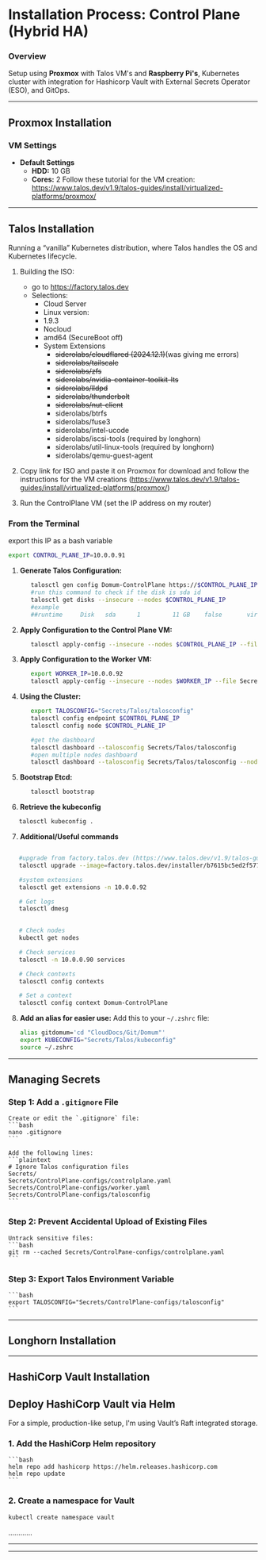 # **Installation Process: Control Plane (Hybrid HA)**
### **Overview**
Setup using **Proxmox** with Talos VM's and **Raspberry Pi's**, Kubernetes cluster with integration for Hashicorp Vault with External Secrets Operator (ESO), and GitOps.


---

## **Proxmox Installation**

### **VM Settings**
- **Default Settings**
  - **HDD:** 10 GB
  - **Cores:** 2
Follow these tutorial for the VM creation: https://www.talos.dev/v1.9/talos-guides/install/virtualized-platforms/proxmox/
---

## Talos Installation
Running a “vanilla” Kubernetes distribution, where Talos handles the OS and Kubernetes lifecycle.
1. Building the ISO: 
   - go to https://factory.talos.dev
   - Selections:
     - Cloud Server
     - Linux version:
     - 1.9.3
     - Nocloud
     - amd64 (SecureBoot off)
     - System Extensions
       - ~~siderolabs/cloudflared (2024.12.1)~~(was giving me errors)
       - ~~siderolabs/tailscale~~
       - ~~siderolabs/zfs~~
       - ~~siderolabs/nvidia-container-toolkit-lts~~
       - ~~siderolabs/lldpd~~
       - ~~siderolabs/thunderbolt~~
       - ~~siderolabs/nut-client~~
       - siderolabs/btrfs
       - siderolabs/fuse3
       - siderolabs/intel-ucode
       - siderolabs/iscsi-tools (required by longhorn)
       - siderolabs/util-linux-tools (required by longhorn)
       - siderolabs/qemu-guest-agent

2. Copy link for ISO and paste it on Proxmox for download and follow the instructions for the VM creations (https://www.talos.dev/v1.9/talos-guides/install/virtualized-platforms/proxmox/)
3. Run the ControlPlane VM (set the IP address on my router)


### **From the Terminal**
export this IP as a bash variable
```bash
export CONTROL_PLANE_IP=10.0.0.91
``` 

1. **Generate Talos Configuration:**
   
   ```bash
      talosctl gen config Domum-ControlPlane https://$CONTROL_PLANE_IP:6443 -o Secrets/Talos
      #run this command to check if the disk is sda id
      talosctl get disks --insecure --nodes $CONTROL_PLANE_IP
      #example
      ##runtime     Disk   sda      1         11 GB    false       virtio                          QEMU HARDDISK   
   ```

2. **Apply Configuration to the Control Plane VM:**
   
   ```bash
      talosctl apply-config --insecure --nodes $CONTROL_PLANE_IP --file Secrets/Talos/controlplane.yaml

   ```

3. **Apply Configuration to the Worker VM:**
   
   ```bash
      export WORKER_IP=10.0.0.92
      talosctl apply-config --insecure --nodes $WORKER_IP --file Secrets/Talos/worker.yaml

   ```

4. **Using the Cluster:**
   
   ```bash
      export TALOSCONFIG="Secrets/Talos/talosconfig"
      talosctl config endpoint $CONTROL_PLANE_IP
      talosctl config node $CONTROL_PLANE_IP

      #get the dashboard
      talosctl dashboard --talosconfig Secrets/Talos/talosconfig
      #open multiple nodes dashboard
      talosctl dashboard --talosconfig Secrets/Talos/talosconfig --nodes 10.0.0.91,10.0.0.92

   ```
5. **Bootstrap Etcd:**
   ```bash
      talosctl bootstrap
   ``` 
6. **Retrieve the kubeconfig**
```bash
   talosctl kubeconfig .

``` 

7. **Additional/Useful commands**
```bash

   #upgrade from factory.talos.dev (https://www.talos.dev/v1.9/talos-guides/upgrading-talos/)
   talosctl upgrade --image=factory.talos.dev/installer/b7615bc5ed2f5774cc5b1209043d13de7dc8d6146bbcd5ffbcacc29c80ea39f2:v1.9.3 -n 10.0.0.91 --force

   #system extensions
   talosctl get extensions -n 10.0.0.92

   # Get logs
   talosctl dmesg

   
   # Check nodes
   kubectl get nodes

   # Check services
   talosctl -n 10.0.0.90 services

   # Check contexts
   talosctl config contexts

   # Set a context
   talosctl config context Domum-ControlPlane

   ```

8. **Add an alias for easier use:**
   Add this to your `~/.zshrc` file:
   ```bash
   alias gitdomum='cd "CloudDocs/Git/Domum"'
   export KUBECONFIG="Secrets/Talos/kubeconfig"
   source ~/.zshrc
   ```

---

## **Managing Secrets**

### **Step 1: Add a `.gitignore` File**
    Create or edit the `.gitignore` file:
    ```bash
    nano .gitignore
    ```

    Add the following lines:
    ```plaintext
    # Ignore Talos configuration files
    Secrets/
    Secrets/ControlPlane-configs/controlplane.yaml
    Secrets/ControlPlane-configs/worker.yaml
    Secrets/ControlPlane-configs/talosconfig
    ```

### **Step 2: Prevent Accidental Upload of Existing Files**
    Untrack sensitive files:
    ```bash
    git rm --cached Secrets/ControlPane-configs/controlplane.yaml
    ```

### **Step 3: Export Talos Environment Variable**
    ```bash
    export TALOSCONFIG="Secrets/ControlPlane-configs/talosconfig"
    ```

---
## **Longhorn Installation**


---

## **HashiCorp Vault Installation**
## **Deploy HashiCorp Vault via Helm**
For a simple, production-like setup, I'm using Vault’s Raft integrated storage.

### **1. Add the HashiCorp Helm repository**
    ```bash
    helm repo add hashicorp https://helm.releases.hashicorp.com
    helm repo update    
    ```

### **2. Create a namespace for Vault**

   ```bash
   kubectl create namespace vault
   ``` 
............

---


--- 